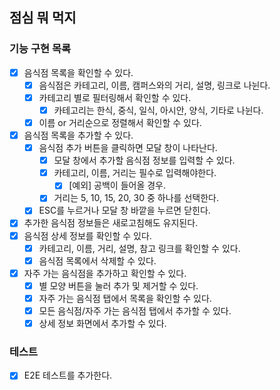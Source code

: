 ## 점심 뭐 먹지

### 기능 구현 목록

- [x] 음식점 목록을 확인할 수 있다.
  - [x] 음식점은 카테고리, 이름, 캠퍼스와의 거리, 설명, 링크로 나뉜다.
  - [x] 카테고리 별로 필터링해서 확인할 수 있다.
    - [x] 카테고리는 한식, 중식, 일식, 아시안, 양식, 기타로 나뉜다.
  - [x] 이름 or 거리순으로 정렬해서 확인할 수 있다.
- [x] 음식점 목록을 추가할 수 있다.
  - [x] 음식점 추가 버튼을 클릭하면 모달 창이 나타난다.
    - [x] 모달 창에서 추가할 음식점 정보를 입력할 수 있다.
    - [x] 카테고리, 이름, 거리는 필수로 입력해야한다.
      - [x] [예외] 공백이 들어올 경우.
    - [x] 거리는 5, 10, 15, 20, 30 중 하나를 선택한다.
  - [x] ESC를 누르거나 모달 창 바깥을 누르면 닫힌다.
- [x] 추가한 음식점 정보들은 새로고침해도 유지된다.
- [x] 음식점 상세 정보를 확인할 수 있다.
  - [x] 카테고리, 이름, 거리, 설명, 참고 링크를 확인할 수 있다.
  - [x] 음식점 목록에서 삭제할 수 있다.
- [x] 자주 가는 음식점을 추가하고 확인할 수 있다.
  - [x] 별 모양 버튼을 눌러 추가 및 제거할 수 있다.
  - [x] 자주 가는 음식점 탭에서 목록을 확인할 수 있다.
  - [x] 모든 음식점/자주 가는 음식점 탭에서 추가할 수 있다.
  - [x] 상세 정보 화면에서 추가할 수 있다.

### 테스트

- [x] E2E 테스트를 추가한다.

